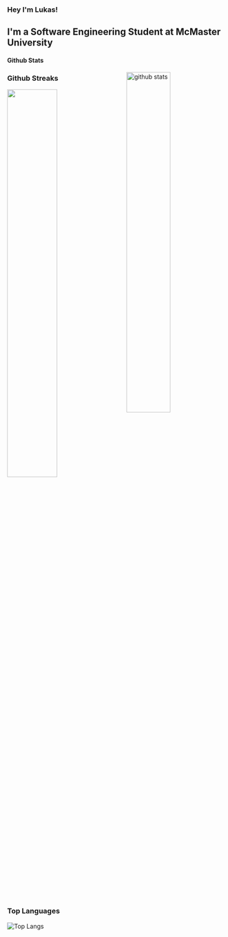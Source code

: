 ### Hey I'm Lukas!
## I'm a Software Engineering Student at McMaster University

#### Github Stats
<img src="https://github-readme-stats.vercel.app/api?username=VmasterL&show_icons=true&theme=gotham" alt="github stats" width="45%" align="right"/>

### Github Streaks
<img src="https://github-readme-streak-stats.herokuapp.com/?user=VmasterL&theme=dark" width="48%" >

### Top Languages
 ![Top Langs](https://github-readme-stats.vercel.app/api/top-langs/?username=VmasterL&layout=compact)
